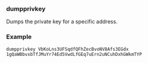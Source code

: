 ### dumpprivkey ###

Dumps the private key for a specific address.

### Example ###

```
dumpprivkey VbKoLns3UFSqdfQFhZecBvoNV8Afs3EGdx
1gQaWBbvxbTfJMuYr74Ed5VwdLfGEq7uErn2uNCuhDxhGWkmTYP

```
